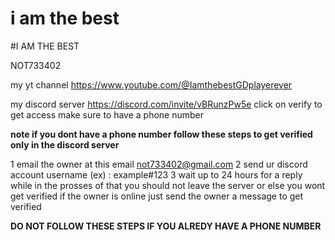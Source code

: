 # i am the best

#I AM THE BEST

NOT733402


my yt channel
https://www.youtube.com/@IamthebestGDplayerever


my discord server https://discord.com/invite/vBRunzPw5e
                  click on verify to get access make sure to have a phone number 

 **note if you dont have a phone number follow these steps to get verified only in the discord server**

1 email the owner at this email not733402@gmail.com
2 send ur discord account username (ex) :  example#123
3 wait up to 24 hours for a reply 
while in the prosses of that you should not leave the server 
or else you wont get verified if the owner is online just send the owner a message 
to get verified 


**DO NOT FOLLOW THESE STEPS IF YOU ALREDY HAVE A PHONE NUMBER**
